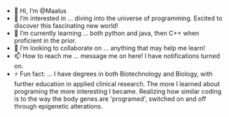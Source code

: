 - 👋 Hi, I’m @Maalus
- 👀 I’m interested in ... diving into the universe of programming. Excited to discover this fascinating new world!
- 🌱 I’m currently learning ... both python and java, then C++ when proficient in the prior.
- 💞️ I’m looking to collaborate on ... anything that may help me learn!
- 📫 How to reach me ... message me on here! I have notifications turned on. 
- ⚡ Fun fact: ...  I have degrees in both Biotechnology and Biology, with further education in applied clinical research. 
                    The more I learned about programing the more interesting I became. 
                    Realizing how similar coding is to the way the body genes are 'programed', switched on and off through epigenetic alterations.
                     

<!---
Maalus/Maalus is a ✨ special ✨ repository because its `README.md` (this file) appears on your GitHub profile.
You can click the Preview link to take a look at your changes.
--->

